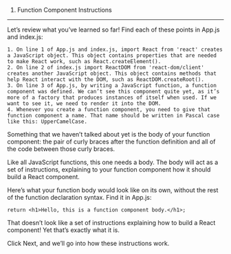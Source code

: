 1. Function Component Instructions

---

Let’s review what you’ve learned so far! Find each of these points in App.js and index.js:

    1. On line 1 of App.js and index.js, import React from 'react' creates a JavaScript object. This object contains properties that are needed to make React work, such as React.createElement().
    2. On line 2 of index.js import ReactDOM from 'react-dom/client' creates another JavaScript object. This object contains methods that help React interact with the DOM, such as ReactDOM.createRoot().
    3. On line 3 of App.js, by writing a JavaScript function, a function component was defined. We can’t see this component quite yet, as it’s more of a factory that produces instances of itself when used. If we want to see it, we need to render it into the DOM.
    4. Whenever you create a function component, you need to give that function component a name. That name should be written in Pascal case like this: UpperCamelCase.

Something that we haven’t talked about yet is the body of your function component: the pair of curly braces after the function definition and all of the code between those curly braces.

Like all JavaScript functions, this one needs a body. The body will act as a set of instructions, explaining to your function component how it should build a React component.

Here’s what your function body would look like on its own, without the rest of the function declaration syntax. Find it in App.js:

```
return <h1>Hello, this is a function component body.</h1>;
```

That doesn’t look like a set of instructions explaining how to build a React component! Yet that’s exactly what it is.

Click Next, and we’ll go into how these instructions work.
